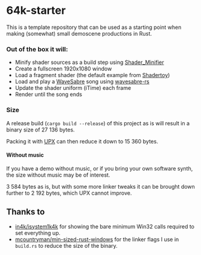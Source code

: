 # 64k-starter

This is a template repository that can be used as a starting point when making (somewhat) small demoscene productions in
Rust.

### Out of the box it will:

- Minify shader sources as a build step using [Shader_Minifier](https://github.com/laurentlb/Shader_Minifier)
- Create a fullscreen 1920x1080 window
- Load a fragment shader (the default example from [Shadertoy](https://www.shadertoy.com/))
- Load and play a [WaveSabre](https://github.com/logicomacorp/WaveSabre) song using [wavesabre-rs](https://github.com/Kwarf/wavesabre-rs)
- Update the shader uniform (iTime) each frame
- Render until the song ends

### Size

A release build (`cargo build --release`) of this project as is will result in a binary size of 27 136 bytes.

Packing it with [UPX](https://github.com/upx/upx) can then reduce it down to 15 360 bytes.

#### Without music

If you have a demo without music, or if you bring your own software synth, the size without music may be of interest.

3 584 bytes as is, but with some more linker tweaks it can be brought down further to 2 192 bytes, which UPX cannot
improve.

## Thanks to

- [in4k/isystem1k4k](https://github.com/in4k/isystem1k4k) for showing the bare minimum Win32 calls required to set everything up.
- [mcountryman/min-sized-rust-windows](https://github.com/mcountryman/min-sized-rust-windows) for the linker flags I use in `build.rs` to reduce the size of the binary.
